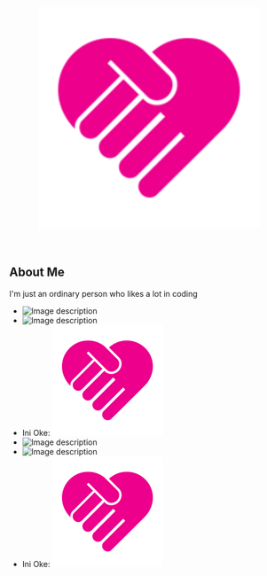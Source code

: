 <p align="center">
  <a href="https://maulahaz.github.io/" target="_blank"><img src="/docs/assets/charity-icon.png" alt="hi" class="inline" width="400"/></a>
  <br><br><br>
</p>

## About Me

I'm just an ordinary person who likes a lot in coding
- <img src="assets/charity-icon.png" alt="Image description">
- ![Image description](charity-icon.png)
- Ini Oke: ![Charity logo](docs/assets/charity-icon.png)
- ![Image description](/maulahaz.github.io/assets/charity-icon.png)
- ![Image description](/maulahaz.github.io/docs/assets/charity-icon.png)
- Ini Oke: <img src="/docs/assets/charity-icon.png" alt="hi" class="inline"/>
